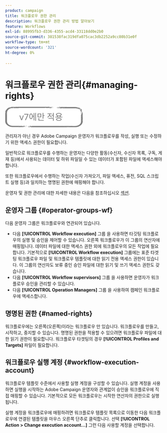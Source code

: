 ```yaml
---
product: campaign
title: 워크플로우 권한 관리
description: 워크플로우 권한 관리 방법 알아보기
feature: Workflows
exl-id: 88995fb3-d336-4355-acd4-33118dd0e2b0
source-git-commit: 381538fac319dfa075cac3db2252a9cc80b31e0f
workflow-type: tm+mt
source-wordcount: '321'
ht-degree: 0%

---
```


# 워크플로우 권한 관리{#managing-rights}

![](../../assets/v7-only.svg)

관리자가 아닌 경우 Adobe Campaign 운영자가 워크플로우를 작성, 실행 또는 수정하기 위한 액세스 권한이 필요합니다.

일반적으로 워크플로우를 수행하는 운영자는 다양한 활동(수신자, 수신자 목록, 구독, 게재 등)에서 사용되는 데이터 및 하위 파일일 수 있는 데이터가 포함된 파일에 액세스해야 합니다.

또한 워크플로우에서 수행하는 작업(수신자 가져오기, 파일 액세스, 퓨전, SQL 스크립트 실행 등)과 일치하는 명명된 권한에 매핑해야 합니다.

운영자 및 권한 관리에 대한 자세한 내용은 다음을 참조하십시오 [섹션](../../platform/using/access-management.md).

## 운영자 그룹 {#operator-groups-wf}

다음 운영자 그룹은 워크플로우와 연관되어 있습니다.

* 다음 **[!UICONTROL Workflow execution]** 그룹 을 사용하면 타깃팅 워크플로우의 실행 및 승인을 제어할 수 있습니다. 오른쪽 워크플로우가 이 그룹의 연산자에 매핑됩니다. 데이터 파일에 대한 액세스 권한 외에 워크플로우의 모든 작업에 필요합니다. 기본적으로 **[!UICONTROL Workflow execution]** 그룹에는 표준 타겟팅 워크플로우 파일 및 워크플로우 템플릿에 대한 읽기 전용 액세스 권한이 있습니다. 이 그룹의 연산자도 보류 중인 승인 파일에 대한 읽기 및 쓰기 액세스 권한도 갖습니다.
* 다음 **[!UICONTROL Workflow supervisors]** 그룹 을 사용하면 운영자가 워크플로우 승인을 관리할 수 있습니다.
* 다음 **[!UICONTROL Operation Managers]** 그룹 을 사용하여 캠페인 워크플로우에 액세스합니다.

## 명명된 권한 {#named-rights}

워크플로우에는 오른쪽(오른쪽)이라는 워크플로우 만 있습니다. 워크플로우를 만들고, 시작하고, 중지할 수 있습니다. 명명된 권한을 적용할 수 있으려면 워크플로우 파일에 대한 읽기 권한이 필요합니다. 워크플로우 타겟팅의 경우 **[!UICONTROL Profiles and Targets]** 파일이 필요합니다.

## 워크플로우 실행 계정 {#workflow-execution-account}

워크플로우 템플릿 수준에서 사용할 실행 계정을 구성할 수 있습니다. 실행 계정을 사용하면 실행을 시작하는 Adobe Campaign 운영자와 관계없이 승인을 워크플로우에 직접 매핑할 수 있습니다. 기본적으로 모든 워크플로우는 시작한 연산자의 권한으로 실행됩니다.

실행 계정을 워크플로우에 매핑하려면 워크플로우 템플릿 목록으로 이동한 다음 워크플로우에 연결된 템플릿을 마우스 오른쪽 단추로 클릭합니다. 선택 **[!UICONTROL Action > Change execution account...]** 그런 다음 사용할 계정을 선택합니다.
